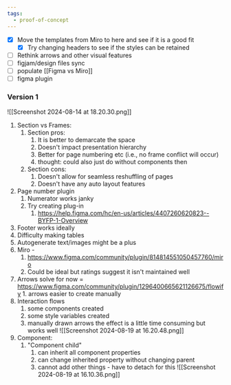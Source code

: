 ```yaml
---
tags:
  - proof-of-concept
---
```

- [x] Move the templates from Miro to here and see if it is a good fit
	- [x] Try changing headers to see if the styles can be retained
- [ ] Rethink arrows and other visual features
- [ ] figjam/design files sync
- [ ] populate [[Figma vs Miro]]
- [ ] figma plugin
### Version 1
![[Screenshot 2024-08-14 at 18.20.30.png]]
1. Section vs Frames:
	1. Section pros: 
		1. It is better to demarcate the space
		2. Doesn't impact presentation hierarchy
		3. Better for page numbering etc (i.e., no frame conflict will occur)
		4. thought: could also just do without components then
	2. Section cons:
		1. Doesn't allow for seamless reshuffling of pages
		2. Doesn't have any auto layout features
2. Page number plugin
	1. Numerator works janky
	2. Try creating plug-in
		1. https://help.figma.com/hc/en-us/articles/4407260620823--BYFP-1-Overview
3. Footer works ideally
4. Difficulty making tables
5. Autogenerate text/images might be a plus
6. Miro - 
	1. https://www.figma.com/community/plugin/814814551050457760/miro
	2. Could be ideal but ratings suggest it isn't maintained well
7. Arrows solve for now = https://www.figma.com/community/plugin/1296400665621126675/flowify
		1. arrows easier to create manually
8. Interaction flows
	1. some components created
	2. some style variables created
	3. manually drawn arrows
	the effect is a little time consuming but works well
	![[Screenshot 2024-08-19 at 16.20.48.png]]
1. Component:
	1. "Component child" 
		1. can inherit all component properties 
		2. can change inherited property without changing parent
		3. cannot add other things - have to detach for this
![[Screenshot 2024-08-19 at 16.10.36.png]]

